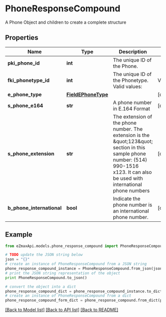 # PhoneResponseCompound

A Phone Object and children to create a complete structure

## Properties

Name | Type | Description | Notes
------------ | ------------- | ------------- | -------------
**pki_phone_id** | **int** | The unique ID of the Phone. | 
**fki_phonetype_id** | **int** | The unique ID of the Phonetype.  Valid values:  |Value|Description| |-|-| |1|Office| |2|Home| |3|Mobile| |4|Fax| |5|Pager| |6|Toll Free| | 
**e_phone_type** | [**FieldEPhoneType**](FieldEPhoneType.md) |  | [optional] 
**s_phone_e164** | **str** | A phone number in E.164 Format | [optional] 
**s_phone_extension** | **str** | The extension of the phone number.  The extension is the \&quot;123\&quot; section in this sample phone number: (514) 990-1516 x123.  It can also be used with international phone numbers | [optional] 
**b_phone_international** | **bool** | Indicate the phone number is an international phone number. | [optional] 

## Example

```python
from eZmaxApi.models.phone_response_compound import PhoneResponseCompound

# TODO update the JSON string below
json = "{}"
# create an instance of PhoneResponseCompound from a JSON string
phone_response_compound_instance = PhoneResponseCompound.from_json(json)
# print the JSON string representation of the object
print PhoneResponseCompound.to_json()

# convert the object into a dict
phone_response_compound_dict = phone_response_compound_instance.to_dict()
# create an instance of PhoneResponseCompound from a dict
phone_response_compound_form_dict = phone_response_compound.from_dict(phone_response_compound_dict)
```
[[Back to Model list]](../README.md#documentation-for-models) [[Back to API list]](../README.md#documentation-for-api-endpoints) [[Back to README]](../README.md)


